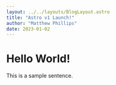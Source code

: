 ```yaml
---
layout: ../../layouts/BlogLayout.astro
title: "Astro v1 Launch!"
author: "Matthew Phillips"
date: 2023-01-02
---
```


# Hello World!

This is a sample sentence.